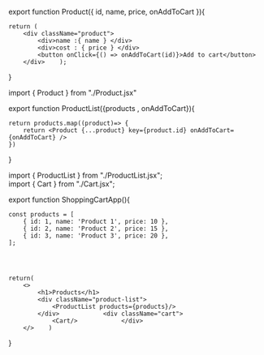   

export function Product({ id, name, price, onAddToCart }){  
  
    return (  
        <div className="product">  
            <div>name :{ name } </div>  
            <div>cost : { price } </div>  
            <button onClick={() => onAddToCart(id)}>Add to cart</button>  
        </div>    );  
  
}








import { Product } from "./Product.jsx"  
  
export function ProductList({products , onAddToCart}){  
  
    return products.map((product)=> {  
        return <Product {...product} key={product.id} onAddToCart={onAddToCart} />  
    })  
  
      
}









import { ProductList } from "./ProductList.jsx";  
import { Cart } from "./Cart.jsx";  
  
export function ShoppingCartApp(){  
  
  
    const products = [  
        { id: 1, name: 'Product 1', price: 10 },  
        { id: 2, name: 'Product 2', price: 15 },  
        { id: 3, name: 'Product 3', price: 20 },  
    ];  
  
  
  
  
    return(  
        <>  
            <h1>Products</h1>  
            <div className="product-list">  
                <ProductList products={products}/>  
            </div>            <div className="cart">  
                <Cart/>            </div>  
        </>    )  
}

